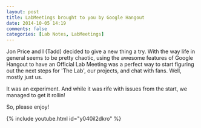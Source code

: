 ```yaml
---
layout: post
title: LabMeetings brought to you by Google Hangout
date: 2014-10-05 14:19
comments: false
categories: [Lab Notes, LabMeetings]
---
```

Jon Price and I (Tadd) decided to give a new thing a try. With the way life in general seems to be pretty chaotic, using the awesome features of Google Hangout to have an Official Lab Meeting was a perfect way to start figuring out the next steps for 'The Lab', our projects, and chat with fans. Well, mostly just us.

It was an experiment. And while it was rife with issues from the start, we managed to get it rollin!

So, please enjoy!

{% include youtube.html id="y040il2dkro" %}
